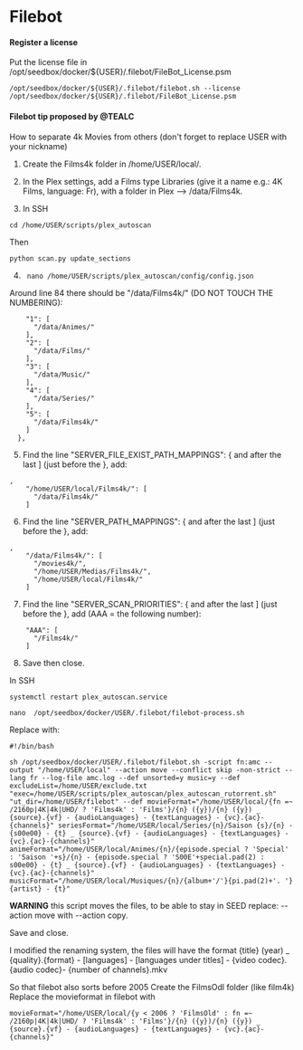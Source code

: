 # Filebot

#### Register a license

Put the license file in /opt/seedbox/docker/${USER}/.filebot/FileBot_License.psm

```
/opt/seedbox/docker/${USER}/.filebot/filebot.sh --license /opt/seedbox/docker/${USER}/.filebot/FileBot_License.psm
```

#### Filebot tip proposed by @TEALC

How to separate 4k Movies from others (don't forget to replace USER with your nickname)

1. Create the Films4k folder in /home/USER/local/.

2. In the Plex settings, add a Films type Libraries (give it a name e.g.: 4K Films, language: Fr), with a folder in Plex --> /data/Films4k.

3. In SSH

```cd /home/USER/scripts/plex_autoscan``` 

Then

```python scan.py update_sections```

4. ``` nano /home/USER/scripts/plex_autoscan/config/config.json```

Around line 84 there should be "/data/Films4k/" (DO NOT TOUCH THE NUMBERING):

```"PLEX_SECTION_PATH_MAPPINGS": {
    "1": [
      "/data/Animes/"
    ],
    "2": [
      "/data/Films/"
    ],
    "3": [
      "/data/Music/"
    ],
    "4": [
      "/data/Series/"
    ],
    "5": [
      "/data/Films4k/"
    ]
  },

```
5. Find the line "SERVER_FILE_EXIST_PATH_MAPPINGS": { and after the last ] (just before the }, add:

```
,
    "/home/USER/local/Films4k/": [
      "/data/Films4k/"
    ]
```

6. Find the line "SERVER_PATH_MAPPINGS": { and after the last ] (just before the }, add:

```
,
    "/data/Films4k/": [
      "/movies4k/", 
      "/home/USER/Medias/Films4k/", 
      "/home/USER/local/Films4k/"
    ]
```

7. Find the line "SERVER_SCAN_PRIORITIES": { and after the last ] (just before the }, add (AAA = the following number):

```,
    "AAA": [
      "/Films4k/"
    ]
```

8. Save then close.

In SSH

```systemctl restart plex_autoscan.service```

```nano  /opt/seedbox/docker/USER/.filebot/filebot-process.sh```

Replace with:

```
#!/bin/bash

sh /opt/seedbox/docker/USER/.filebot/filebot.sh -script fn:amc --output "/home/USER/local" --action move --conflict skip -non-strict --lang fr --log-file amc.log --def unsorted=y music=y --def excludeList=/home/USER/exclude.txt "exec=/home/USER/scripts/plex_autoscan/plex_autoscan_rutorrent.sh" "ut_dir=/home/USER/filebot" --def movieFormat="/home/USER/local/{fn =~ /2160p|4K|4k|UHD/ ? 'Films4k' : 'Films'}/{n} ({y})/{n} ({y}) _ {source}.{vf} - {audioLanguages} - {textLanguages} - {vc}.{ac}-{channels}" seriesFormat="/home/USER/local/Series/{n}/Saison {s}/{n} - {s00e00} - {t} _ {source}.{vf} - {audioLanguages} - {textLanguages} - {vc}.{ac}-{channels}" animeFormat="/home/USER/local/Animes/{n}/{episode.special ? 'Special' : 'Saison '+s}/{n} - {episode.special ? 'S00E'+special.pad(2) : s00e00} - {t} _ {source}.{vf} - {audioLanguages} - {textLanguages} - {vc}.{ac}-{channels}" musicFormat="/home/USER/local/Musiques/{n}/{album+'/'}{pi.pad(2)+'. '}{artist} - {t}"
```

**WARNING** this script moves the files, to be able to stay in SEED replace: --action move with --action copy.

 Save and close.

I modified the renaming system, the files will have the format {title} (year) _ {quality}.{format} - [languages] - [languages ​​under titles] - {video codec}.{audio codec}- {number of channels}.mkv

So that filebot also sorts before 2005
Create the FilmsOdl folder (like film4k)
Replace the movieformat in filebot with

```movieFormat="/home/USER/local/{y < 2006 ? 'FilmsOld' : fn =~ /2160p|4K|4k|UHD/ ? 'Films4k' : 'Films'}/{n} ({y})/{n} ({y}) _ {source}.{vf} - {audioLanguages} - {textLanguages} - {vc}.{ac}-{channels}" ```
